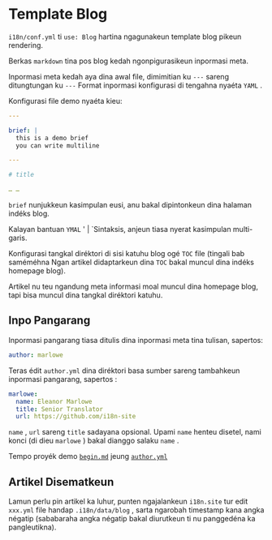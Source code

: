 # Template Blog

`i18n/conf.yml` ti `use: Blog` hartina ngagunakeun template blog pikeun rendering.

Berkas `markdown` tina pos blog kedah ngonpigurasikeun inpormasi meta.

Inpormasi meta kedah aya dina awal file, dimimitian ku `---` sareng ditungtungan ku `---` Format inpormasi konfigurasi di tengahna nyaéta `YAML` .

Konfigurasi file demo nyaéta kieu:

```yml
---

brief: |
  this is a demo brief
  you can write multiline

---

# title

… …
```

`brief` nunjukkeun kasimpulan eusi, anu bakal dipintonkeun dina halaman indéks blog.

Kalayan bantuan `YMAL` ' | `Sintaksis, anjeun tiasa nyerat kasimpulan multi-garis.

Konfigurasi tangkal diréktori di sisi katuhu blog ogé `TOC` file (tingali bab saméméhna Ngan artikel didaptarkeun dina `TOC` bakal muncul dina indéks homepage blog).

Artikel nu teu ngandung meta informasi moal muncul dina homepage blog, tapi bisa muncul dina tangkal diréktori katuhu.

## Inpo Pangarang

Inpormasi pangarang tiasa ditulis dina inpormasi meta tina tulisan, sapertos:

```yml
author: marlowe
```

Teras édit `author.yml` dina diréktori basa sumber sareng tambahkeun inpormasi pangarang, sapertos :

```yml
marlowe:
  name: Eleanor Marlowe
  title: Senior Translator
  url: https://github.com/i18n-site
```

`name` , `url` sareng `title` sadayana opsional. Upami `name` henteu disetel, nami konci (di dieu `marlowe` ) bakal dianggo salaku `name` .

Tempo proyék demo [`begin.md`](https://github.com/i18n-site/demo.i18n.site/blob/main/en/blog/news/begin.md?plain=1) jeung [`author.yml`](https://github.com/i18n-site/demo.i18n.site/blob/main/en/author.yml)

## Artikel Disematkeun

Lamun perlu pin artikel ka luhur, punten ngajalankeun `i18n.site` tur edit `xxx.yml` file handap `.i18n/data/blog` , sarta ngarobah timestamp kana angka négatip (sababaraha angka négatip bakal diurutkeun ti nu panggedéna ka pangleutikna).